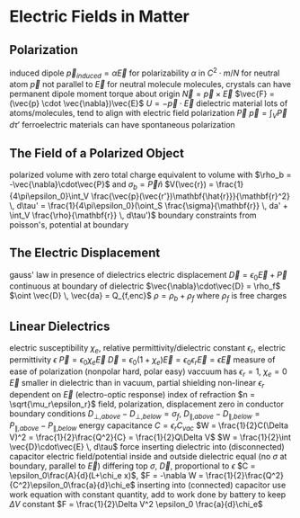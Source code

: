 # Electric Fields in Matter
## Polarization
induced dipole
	$\vec{p}_{induced} = \alpha\vec{E}$ for polarizability $\alpha$ in $C^2\cdot m/N$ for neutral atom
	$\vec{p}$ not parallel to $\vec{E}$ for neutral molecule
	molecules, crystals can have permanent dipole moment
	torque about origin
		$\vec{N} = \vec{p} \times \vec{E}$
		$\vec{F} = (\vec{p} \cdot \vec{\nabla})\vec{E}$
			$U = -\vec{p}\cdot\vec{E}$
dielectric material
	lots of atoms/molecules, tend to align with electric field
	polarization $\vec{P}$
		$\vec{p} = \int_V \vec{P} \, d\tau'$
	ferroelectric materials can have spontaneous polarization
## The Field of a Polarized Object
polarized volume with zero total charge equivalent to volume with $\rho_b = -\vec{\nabla}\cdot\vec{P}$ and $\sigma_b = \vec{P}\hat{n}$
		$V(\vec{r}) = \frac{1}{4\pi\epsilon_0}\int_V \frac{\vec{p}(\vec{r'})\mathbf{\hat{r}}}{\mathbf{r}^2} \, d\tau' = \frac{1}{4\pi\epsilon_0}(\oint_S \frac{\sigma}{\mathbf{r}} \, da' + \int_V \frac{\rho}{\mathbf{r}} \, d\tau')$
		boundary constraints from poisson's, potential at boundary
## The Electric Displacement
gauss' law in presence of dielectrics
	electric displacement $\vec{D} = \epsilon_0\vec{E} + \vec{P}$
		continuous at boundary of dielectric
	$\vec{\nabla}\cdot\vec{D} = \rho_f$
	$\oint \vec{D} \, \vec{da} = Q_{f,enc}$
	$\rho = \rho_b + \rho_f$ where $\rho_f$ is free charges
## Linear Dielectrics
electric susceptibility $\chi_e$, relative permittivity/dielectric constant $\epsilon_r$, electric permittivity $\epsilon$
	$\vec{P} = \epsilon_0\chi_e\vec{E}$
	$\vec{D} = \epsilon_0(1+\chi_e)\vec{E} = \epsilon_0\epsilon_r\vec{E}  =\epsilon\vec{E}$
	measure of ease of polarization (nonpolar hard, polar easy)
		vaccuum has $\epsilon_r =  1$, $\chi_e = 0$
		$\vec{E}$ smaller in dielectric than in vacuum, partial shielding
	non-linear
		$\epsilon_r$ dependent on $\vec{E}$ (electro-optic response)
		index of refraction $n = \sqrt{\mu_r\epsilon_r}$
	field, polarization, displacement zero in conductor
boundary conditions
	$D_{\perp,above}-D_{\perp,below}=\sigma_f$, $D_{\parallel,above}-D_{\parallel,below} = P_{\parallel,above}-P_{\parallel,below}$
energy
	capacitance $C = \epsilon_r C_{vac}$
	$W = \frac{1}{2}C(\Delta V)^2 = \frac{1}{2}\frac{Q^2}{C} = \frac{1}{2}Q\Delta V$
	$W = \frac{1}{2}\int \vec{D}\cdot\vec{E} \, d\tau$
force
	inserting dielectric into (disconnected) capacitor
		electric field/potential inside and outside dielectric equal (no $\sigma$ at boundary, parallel to $\vec{E}$)
		differing top $\sigma$, $\vec{D}$, proportional to $\epsilon$
		$C = \epsilon_0\frac{A}{d}(L+\chi_e x)$, $F = -\nabla W = \frac{1}{2}\frac{Q^2}{C^2}\epsilon_0\frac{a}{d}\chi_e$
	inserting into (connected) capacitor
		use work equation with constant quantity, add to work done by battery to keep $\Delta V$ constant
			$F = \frac{1}{2}\Delta V^2 \epsilon_0 \frac{a}{d}\chi_e$
